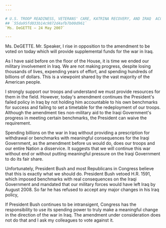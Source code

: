 ```yaml
---
---

# U.S. TROOP READINESS, VETERANS' CARE, KATRINA RECOVERY, AND IRAQ  ACCOUNTABILITY APPROPRIATIONS ACT, 2007
## `55da95fd033b14c9872d4afb7b00d961`
`Ms. DeGETTE — 24 May 2007`

---
```



Ms. DeGETTE. Mr. Speaker, I rise in opposition to the amendment to be 
voted on today which will provide supplemental funds for the war in 
Iraq.

As I have said before on the floor of the House, it is time we ended 
our military involvement in Iraq. We are not making progress, despite 
losing thousands of lives, expending years of effort, and spending 
hundreds of billions of dollars. This is a viewpoint shared by the vast 
majority of the American people.

I strongly support our troops and understand we must provide 
resources for them in the field. However, today's amendment continues 
the President's failed policy in Iraq by not holding him accountable to 
his own benchmarks for success and failing to set a timetable for the 
redeployment of our troops. Although the amendment ties non-military 
aid to the Iraqi Government's progress in meeting certain benchmarks, 
the President can waive the requirement.

Spending billions on the war in Iraq without providing a prescription 
for withdrawal or benchmarks with meaningful consequences for the Iraqi 
Government, as the amendment before us would do, does our troops and 
our entire Nation a disservice. It suggests that we will continue this 
war without end or without putting meaningful pressure on the Iraqi 
Government to do its fair share.

Unfortunately, President Bush and most Republicans in Congress 
believe that this is exactly what we should do. President Bush vetoed 
H.R. 1591, which imposed benchmarks with real consequences on the Iraqi 
Government and mandated that our military forces would have left Iraq 
by August 2008. So far he has refused to accept any major changes in 
his Iraq policy,

If President Bush continues to be intransigent, Congress has the 
responsibility to use its spending power to truly make a meaningful 
change in the direction of the war in Iraq. The amendment under 
consideration does not do that and I ask my colleagues to vote against 
it.